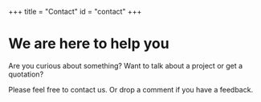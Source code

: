 +++
title = "Contact"
id = "contact"
+++

# We are here to help you

Are you curious about something? Want to talk about a project or get a quotation?

Please feel free to contact us. Or drop a comment if you have a feedback.
